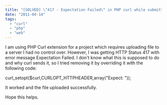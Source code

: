 ```yaml
---
title: "[SOLVED] \"417 - Expectation Failed\" in PHP curl while submitting multi-part forms"
date: "2011-04-14"
tags: 
  - "curl"
  - "php"
  - "web"
---
```


I am using PHP Curl extension for a project which requires uploading file to a server I had no control over. However, I was getting HTTP Status 417 with error message Expectation Failed. I don't know what this is supposed to do and why curl sends it, so I tried removing it by overriding it with the following code:

curl\_setopt($curl,CURLOPT\_HTTPHEADER,array("Expect:  "));

It worked and the file uploaded successfully.

Hope this helps.
